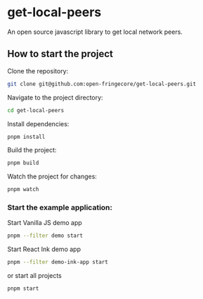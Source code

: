 # get-local-peers

An open source javascript library to get local network peers.

## How to start the project

Clone the repository:

```sh
git clone git@github.com:open-fringecore/get-local-peers.git
```

Navigate to the project directory:

```sh
cd get-local-peers
```

Install dependencies:

```sh
pnpm install
```

Build the project:

```sh
pnpm build
```

Watch the project for changes:

```sh
pnpm watch
```

### Start the example application:

Start Vanilla JS demo app
```sh
pnpm --filter demo start
```
Start React Ink demo app
```sh
pnpm --filter demo-ink-app start
```
or start all projects
```sh
pnpm start
```